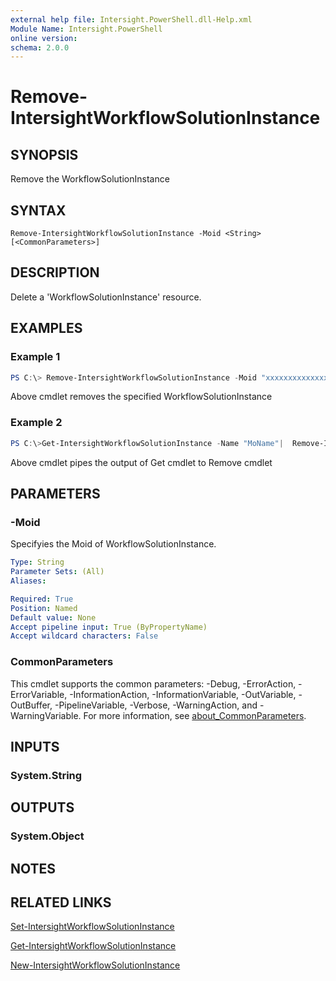 ```yaml
---
external help file: Intersight.PowerShell.dll-Help.xml
Module Name: Intersight.PowerShell
online version:
schema: 2.0.0
---
```


# Remove-IntersightWorkflowSolutionInstance

## SYNOPSIS
Remove the WorkflowSolutionInstance

## SYNTAX

```
Remove-IntersightWorkflowSolutionInstance -Moid <String> [<CommonParameters>]
```

## DESCRIPTION
Delete a &apos;WorkflowSolutionInstance&apos; resource.

## EXAMPLES

### Example 1
```powershell
PS C:\> Remove-IntersightWorkflowSolutionInstance -Moid "xxxxxxxxxxxxxxxxxxxxxxxxxxx"
```
Above cmdlet removes the specified WorkflowSolutionInstance 

### Example 2
```powershell
PS C:\>Get-IntersightWorkflowSolutionInstance -Name "MoName"|  Remove-IntersightWorkflowSolutionInstance
```
Above cmdlet pipes the output of Get cmdlet to Remove cmdlet

## PARAMETERS

### -Moid
Specifyies the Moid of WorkflowSolutionInstance.

```yaml
Type: String
Parameter Sets: (All)
Aliases:

Required: True
Position: Named
Default value: None
Accept pipeline input: True (ByPropertyName)
Accept wildcard characters: False
```

### CommonParameters
This cmdlet supports the common parameters: -Debug, -ErrorAction, -ErrorVariable, -InformationAction, -InformationVariable, -OutVariable, -OutBuffer, -PipelineVariable, -Verbose, -WarningAction, and -WarningVariable. For more information, see [about_CommonParameters](http://go.microsoft.com/fwlink/?LinkID=113216).

## INPUTS

### System.String

## OUTPUTS

### System.Object
## NOTES

## RELATED LINKS

[Set-IntersightWorkflowSolutionInstance](./Set-IntersightWorkflowSolutionInstance.md)

[Get-IntersightWorkflowSolutionInstance](./Get-IntersightWorkflowSolutionInstance.md)

[New-IntersightWorkflowSolutionInstance](./New-IntersightWorkflowSolutionInstance.md)

